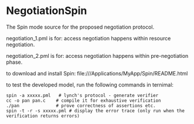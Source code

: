 # NegotiationSpin
The Spin mode source for the proposed negotiation protocol.

negotiation_1.pml is for: access negotiation happens within resource negotiation.

negotiation_2.pml is for: access negotiation happens within pre-negotiation phase.

to download and install Spin:
file:///Applications/MyApp/Spin/README.html

to test the developed model, run the following commands in ternimal:

	spin -a xxxxx.pml   # lynch's protocol - generate verifier
	cc -o pan pan.c    # compile it for exhaustive verification
	./pan              # prove correctness of assertions etc.
	spin -t -r -s xxxxx.pml # display the error trace (only run when the verification returns errors)
